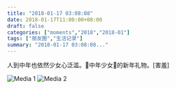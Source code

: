 ```yaml
---
title: "2018-01-17 03:08:08"
date: 2018-01-17T11:00:00+08:00
draft: false
categories: ["moments","2018","2018-01"]
tags: ["朋友圈","生活记录"]
summary: "2018-01-17 03:08:08..."
---
```


人到中年也依然少女心泛滥。🎀中年少女🎀的新年礼物。[害羞]

![Media 1](/Moments/photos/2018-01-17/201801170308080.jpg)
![Media 2](/Moments/photos/2018-01-17/201801170308081.jpg)

